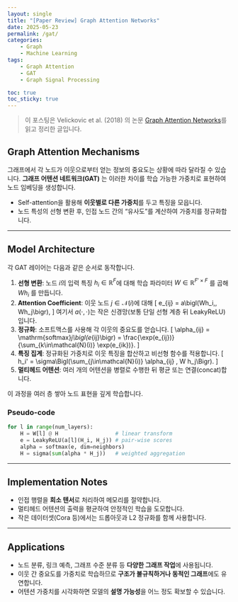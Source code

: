 ```yaml
---
layout: single  
title: "[Paper Review] Graph Attention Networks"  
date: 2025-05-23  
permalink: /gat/  
categories:
    - Graph
    - Machine Learning    
tags: 
    - Graph Attention
    - GAT  
    - Graph Signal Processing  

toc: true  
toc_sticky: true  
---
```


> 이 포스팅은 Velickovic et al. (2018) 의 논문 [Graph Attention Networks](https://arxiv.org/abs/1710.10903)를 읽고 정리한 글입니다.

## Graph Attention Mechanisms

그래프에서 각 노드가 이웃으로부터 얻는 정보의 중요도는 상황에 따라 달라질 수 있습니다.
**그래프 어텐션 네트워크(GAT)** 는 이러한 차이를 학습 가능한 가중치로 표현하여
노드 임베딩을 생성합니다.

- Self-attention을 활용해 **이웃별로 다른 가중치**를 두고 특징을 모읍니다.
- 노드 특성의 선형 변환 후, 인접 노드 간의 “유사도”를 계산하여 가중치를 정규화합니다.

---

## Model Architecture

각 GAT 레이어는 다음과 같은 순서로 동작합니다.

1. **선형 변환**: 노드 $i$의 입력 특징 $h_i \in \mathbb{R}^F$에 대해 학습 파라미터 $W \in \mathbb{R}^{F'\times F}$ 를 곱해 $Wh_i$ 를 만듭니다.
2. **Attention Coefficient**: 이웃 노드 $j\in\mathcal{N}(i)$에 대해
   \[
   e_{ij} = a\bigl(Wh_i,\, Wh_j\bigr),
   \]
   여기서 $a(\cdot,\cdot)$는 작은 신경망(보통 단일 선형 계층 뒤 LeakyReLU)입니다.
3. **정규화**: 소프트맥스를 사용해 각 이웃의 중요도를 얻습니다.
   \[
   \alpha_{ij} = \mathrm{softmax}_j\bigl(e_{ij}\bigr)
   = \frac{\exp(e_{ij})}{\sum_{k\in\mathcal{N}(i)} \exp(e_{ik})}.
   \]
4. **특징 집계**: 정규화된 가중치로 이웃 특징을 합산하고 비선형 함수를 적용합니다.
   \[
   h_i' = \sigma\Bigl(\sum_{j\in\mathcal{N}(i)} \alpha_{ij} \, W h_j\Bigr).
   \]
5. **멀티헤드 어텐션**: 여러 개의 어텐션을 병렬로 수행한 뒤 평균 또는 연결(concat)합니다.

이 과정을 여러 층 쌓아 노드 표현을 깊게 학습합니다.

### Pseudo-code

```python
for l in range(num_layers):
    H = W[l] @ H                  # linear transform
    e = LeakyReLU(a[l](H_i, H_j)) # pair-wise scores
    alpha = softmax(e, dim=neighbors)
    H = sigma(sum(alpha * H_j))   # weighted aggregation
```

---

## Implementation Notes

- 인접 행렬을 **희소 텐서**로 처리하여 메모리를 절약합니다.
- 멀티헤드 어텐션의 출력을 평균하여 안정적인 학습을 도모합니다.
- 작은 데이터셋(Cora 등)에서는 드롭아웃과 L2 정규화를 함께 사용합니다.

---

## Applications

- 노드 분류, 링크 예측, 그래프 수준 분류 등 **다양한 그래프 작업**에 사용됩니다.
- 이웃 간 중요도를 가중치로 학습하므로 **구조가 불규칙하거나 동적인 그래프**에도 유연합니다.
- 어텐션 가중치를 시각화하면 모델의 **설명 가능성**을 어느 정도 확보할 수 있습니다.

